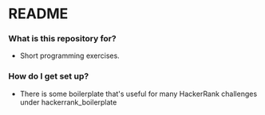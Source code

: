 # README #

### What is this repository for? ###

* Short programming exercises.

### How do I get set up? ###

* There is some boilerplate that's useful for many HackerRank challenges under 
hackerrank_boilerplate
